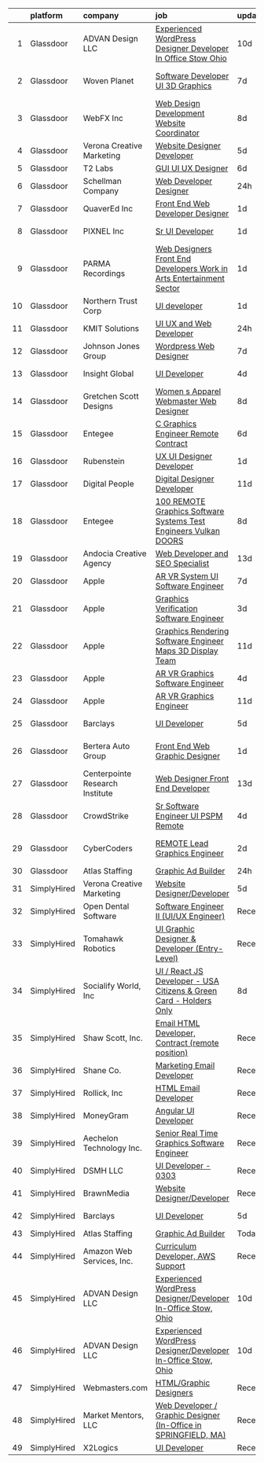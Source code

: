 

|    | platform    | company                         | job                                                                                                                                                                                                                                                                                                                                                                                                                                                                                                                                                                                                                                                                                                                                                                                                                                                                                                                                                                                                                                                                                                                                                                                                                                                                                                                                                                                                               | update_time   | location             |
|---:|:------------|:--------------------------------|:------------------------------------------------------------------------------------------------------------------------------------------------------------------------------------------------------------------------------------------------------------------------------------------------------------------------------------------------------------------------------------------------------------------------------------------------------------------------------------------------------------------------------------------------------------------------------------------------------------------------------------------------------------------------------------------------------------------------------------------------------------------------------------------------------------------------------------------------------------------------------------------------------------------------------------------------------------------------------------------------------------------------------------------------------------------------------------------------------------------------------------------------------------------------------------------------------------------------------------------------------------------------------------------------------------------------------------------------------------------------------------------------------------------|:--------------|:---------------------|
|  1 | Glassdoor   | ADVAN Design LLC                | [Experienced WordPress Designer Developer In Office Stow  Ohio](https://www.glassdoor.com/partner/jobListing.htm?pos=104&ao=1110586&s=58&guid=000001816622684db062df2747d1220a&src=GD_JOB_AD&t=SR&vt=w&ea=1&cs=1_9372021b&cb=1655275940239&jobListingId=1007917643696&cpc=A615028083C8ED4B&jrtk=3-0-1g5j24q3li3bq801-1g5j24q42ii1d800-5ff23c5acf5c8d17--6NYlbfkN0D55hMz5WA8YX_dLayiPM-06ubVX86EvwRRl9IlyL2IOxUk6jvVi89EQpwJ_IRxxURGsp9L37NUwP3BB_cr5DGNmbSMs30THpfvwIpJVeBv_FyqtVXeZwvKyxs3MdHXAHPWOEjf3eO_aNgc7nNZ0Tckfv22IIh7me0jK0kDgsfbccu7SAmZy5O5qsyds6vwCr6VgDnKkSzekti9_H2I7HnDqpBur4K0Z-PIqNvz-CisWcgJzIE5vG4Z3KKliWY6E3DTDCfMf4iOTLfgQjqLp3afkYyG1nXV_5ySFKuzDydndMDLm1W6X4ox8X5ziMGPYuuBKSObLczf1FaxDN37FSXD1u8MLAvSpM9MTOIYgDo_IA638_PxBZKZAg-vLwE_K9-TdiOuQD1zkZv2sr6N6RORajWpDwMc4Aofo2pAWzsiuHaSa3VkVFzME4967q954nWBaqS5KckXkrN2oToqZHRqFd2hvLLb9aNzClvaKdqXpCL9Zwar1pokpJhwujmy6hU3gBzUIhbrTcU_XH6IuLzzHiTLHI_a0K0fU5TveR7btFS8MeuznEE5)                                                                                                                                                                                                                                                                                                                                                                                                                                                          | 10d           | Stow, OH             |
|  2 | Glassdoor   | Woven Planet                    | [Software Developer  UI 3D Graphics ](https://www.glassdoor.com/partner/jobListing.htm?pos=102&ao=1110586&s=58&guid=000001816622684db062df2747d1220a&src=GD_JOB_AD&t=SR&vt=w&ea=1&cs=1_74152ded&cb=1655275940239&jobListingId=1007924957263&cpc=3B453408E5782294&jrtk=3-0-1g5j24q3li3bq801-1g5j24q42ii1d800-28b9a5d88495881a--6NYlbfkN0DSgjPPcnEdvoK3uuxfISLALE6pB1FR7YSHOr_tSg5_QCn410VK5Ds4sai37YL-FnFQsRRoouHb3ov-82YCWqClZ54BIa3EZumk2cXgxyV1LbFm_9j9_PQ7pMJF3yRQRye0MKRZoAT4n4QesstjMqLrEOVJpPfsYZz509yyu94iP0AU9Py5fHyP4c7yWAl1lbhqG1WqWjSb226Gp5HSwIIg-GhhlzdEskNWnNm-4qjIQl0AIPN7qD6xn-xORGQJLvMGRDVYnazwiLq8aeOaCAf1qdPnenIh_qMLlH8qxbgjuOXx4uFd627CS95M9_HZA3AJ1YAeYnQknhgnl2Se0ykD9XKRlXJ7S9OcqT7lW41o35N_C0nzaYQMkxKLiarp8E9BaRIXcvjP4cOo1iYR6wTJ_yt7RTnhCA-n40wU5FqfC8bK8MOHdd4hWEGgSOcMub6MrmUKHaejEcs9P5DPV2yym70-nXmyqogM5BTg-opBPsKfON8zRw7qV_R6mx69kOqIl-Fs75hn3iHCkEpS5V_7_S6a14SuAkVRkBFwQzVNix47JcA_HC0seM_lrxGudsYaQ30dhy0ZIw%3D%3D)                                                                                                                                                                                                                                                                                                                                                                                                                                                        | 7d            | San Francisco, CA    |
|  3 | Glassdoor   | WebFX  Inc                      | [Web Design   Development Website Coordinator](https://www.glassdoor.com/partner/jobListing.htm?pos=103&ao=1110586&s=58&guid=000001816622684db062df2747d1220a&src=GD_JOB_AD&t=SR&vt=w&cs=1_e2f365f1&cb=1655275940238&jobListingId=1007920957231&cpc=C0A1394BEB3A993C&jrtk=3-0-1g5j24q3li3bq801-1g5j24q42ii1d800-f463d66769996559--6NYlbfkN0AA3uNcJ0aeXBAdVd1dUlJvZjHaUXbbC2QUFGJChoFW7xEU327m6es5SMDBLQ2TxuGDjWXhihKMzw2y6I6OYJUyY_7T4qpwyu_xqj7AmKm5Ig7tJYUUxVeWi8D08CpuVLYffC9MlUCMZe6iHQrfpYu5yTN-TfC6PQWo9DbQknP0IuiXsy73zAY6wy4ojSM35m3YYzr3igjAdY3oOTMNthfzFR3jJVa4Y6OySn7R32XehU5NN06v9Etz033QTcY8bg32ecnNmoNoJef36kEceC1-U5IiVmBW9Shnwkpus6mcJhq1KJ-c7da_tSOEJA_8YjVN40gScHNsl4iwZUt-YiVzeK7g1--jl8DiY1kf5Nigfjw5fLzkkkkQyFLGxOBSV4lpfXP819tduQ14KrC4xcM2pxyUgjRuX_WyU_SC9y9aUdemi__0mrA9qcpdr3Xc7QSIiOJ3Ug-Qk8rSpSoRHDkexYgZWmKc8InZe9AMLz5zelZjgIk8NOYnJpH9_k4t5knWWpeB87JTubAQIgB3HL2SEKRDZXXaNJSutwmb6Wwx6qg1cobC0S4fVWgwGpK3kAhwnPARYkkB7dPylohOLT30aCfO4jjpTomRN4Ri54_TFQ%3D%3D)                                                                                                                                                                                                                                                                                                                                                                                                                    | 8d            | Harrisburg, PA       |
|  4 | Glassdoor   | Verona Creative Marketing       | [Website Designer Developer](https://www.glassdoor.com/partner/jobListing.htm?pos=126&ao=1136043&s=58&guid=000001816622684db062df2747d1220a&src=GD_JOB_AD&t=SR&vt=w&ea=1&cs=1_fdf723a8&cb=1655275940241&jobListingId=1007929630622&jrtk=3-0-1g5j24q3li3bq801-1g5j24q42ii1d800-7627670389c97643-)                                                                                                                                                                                                                                                                                                                                                                                                                                                                                                                                                                                                                                                                                                                                                                                                                                                                                                                                                                                                                                                                                                                  | 5d            | Remote               |
|  5 | Glassdoor   | T2 Labs                         | [GUI UI UX Designer](https://www.glassdoor.com/partner/jobListing.htm?pos=111&ao=1110586&s=58&guid=000001816622684db062df2747d1220a&src=GD_JOB_AD&t=SR&vt=w&ea=1&cs=1_c7af200a&cb=1655275940240&jobListingId=1007927015310&cpc=39A4E8CE329AB187&jrtk=3-0-1g5j24q3li3bq801-1g5j24q42ii1d800-88fdad46afa941a8--6NYlbfkN0D2W1O6DpjgqM5t-Ytd4rWfN7zm7KgZNT6v4xi380-TNoafG_tUEkKvJdXorb6VoYSE6sjVX1kUCkmsNuH6WCf5kO5Gs5uD9UVjt-nV7YkXjbodDSuQRyGQsosBRGhih3WcdfQltN15nJROO-E6KuzdoSIxQvmOdLaL6hSdVz9Aa1WRUbnTPubpWb-OPiRXltwr7U6VQJ9zdxRU76GmwV863ZrKNI61b40IRitMribbVTATK9Vc8JkWKxuFt7LLu5R0qxYw6MKhh57J2kqzpAShJHHWn5MkceArwmi2IFApwlxzRqdJCahQ3b_KYonGqboqcXZ5a3wVjuSntUgZEj7qFG8x2kq7hcvg_yTb4qoi0DvH3Cnoq9eiEMTqZ9R8XXwxK8NnXFOfW4aHbQ6eZ5SXG0qOHuMG2IprvbLCBrRkky5prOZp38xRZCWvyWgdx7UmQj6FLmWPjCVvqLfG3KWr)                                                                                                                                                                                                                                                                                                                                                                                                                                                                                                                                                                                                     | 6d            | Remote               |
|  6 | Glassdoor   | Schellman   Company             | [Web Developer Designer](https://www.glassdoor.com/partner/jobListing.htm?pos=130&ao=1136043&s=58&guid=000001816622684db062df2747d1220a&src=GD_JOB_AD&t=SR&vt=w&cs=1_15218c02&cb=1655275940241&jobListingId=1007939577287&jrtk=3-0-1g5j24q3li3bq801-1g5j24q42ii1d800-bacb3036aa26a42c-)                                                                                                                                                                                                                                                                                                                                                                                                                                                                                                                                                                                                                                                                                                                                                                                                                                                                                                                                                                                                                                                                                                                           | 24h           | Tampa, FL            |
|  7 | Glassdoor   | QuaverEd  Inc                   | [Front End Web Developer Designer](https://www.glassdoor.com/partner/jobListing.htm?pos=101&ao=1110586&s=58&guid=000001816622684db062df2747d1220a&src=GD_JOB_AD&t=SR&vt=w&ea=1&cs=1_d5fecaf9&cb=1655275940238&jobListingId=1007936252108&cpc=85D4E989D68E6247&jrtk=3-0-1g5j24q3li3bq801-1g5j24q42ii1d800-bb1f9902c558ed78--6NYlbfkN0AtlW_omU2Xx3W-19HQ_drmTKCWebiHnmA5lS5PDL5G8ZkX8NO2bnXzrIEjws-3SAO1KWXH3BpdhpX083viPqEx0phXZ4hwIqErzoT-ah9_vcXqsaSSNPWomIuJGZW-MwLjEUGu3s5lP27ide6b_6Pl7soJKxhakzR3r5RJjUFGIHxGx7QyI-0sUNWoNTRhOoyUESGpnmMgRyvJXeWBK1TyC5RX65bRcRWLu4SCCjjA8_ygf98tVAhfV9dzWmkTrY496J4hM5MxmHAC7uv__ebx_gOA_IkNaXIPANRpQePoGT3gXNw4xLDBciQm8HZcH2KD4kGH4QPQK5GFKLLRMHtkYcGIXbION_S0wxCMEx_0nGVtQydwRHH88cCTjtnhYuOnyXmnRZIoqcTb60f2hwUR36EhSxaMIKRBy4VHJDpHv47fVpH2ROumqYddIFdR-YEJ_4wqmQbfs-log3YBP7MU_bY6wXQzP1WGCt4h92FzDW4amxTT_r9x4LguDiWdrNm6EjsUA5ukHw%3D%3D)                                                                                                                                                                                                                                                                                                                                                                                                                                                                                                                           | 1d            | Nashville, TN        |
|  8 | Glassdoor   | PIXNEL Inc                      | [Sr  UI Developer](https://www.glassdoor.com/partner/jobListing.htm?pos=127&ao=1136043&s=58&guid=000001816622684db062df2747d1220a&src=GD_JOB_AD&t=SR&vt=w&ea=1&cs=1_411594f4&cb=1655275940241&jobListingId=1007937030505&jrtk=3-0-1g5j24q3li3bq801-1g5j24q42ii1d800-6ce5e06f77706916-)                                                                                                                                                                                                                                                                                                                                                                                                                                                                                                                                                                                                                                                                                                                                                                                                                                                                                                                                                                                                                                                                                                                            | 1d            | Whippany, NJ         |
|  9 | Glassdoor   | PARMA Recordings                | [Web Designers Front End Developers   Work in Arts   Entertainment Sector](https://www.glassdoor.com/partner/jobListing.htm?pos=108&ao=1110586&s=58&guid=000001816622684db062df2747d1220a&src=GD_JOB_AD&t=SR&vt=w&ea=1&cs=1_34888058&cb=1655275940239&jobListingId=1007936127371&cpc=B076152010A3B66C&jrtk=3-0-1g5j24q3li3bq801-1g5j24q42ii1d800-e9a97b03e154af19--6NYlbfkN0BMd6i3W3qmAtDke4ZitYLMBEMpVvOQU_aO9JUqgRRkg0YiWr3O3EY-kQ_OnwYZe1kEGbPykYfxN0SPjhNNf6ok3NSl-efremPdl_yE9Oxlai6wWmpYxgSooe-BCUgqWHH54-yszYlnQl4scJjmMMVq60-GBGS04NWaZxcJlVN02CRrUisv2CDACHWLvk34R4f2ZJDmFQ8IDc4HaDpB0Ab3rr1wlgCLmNdfzTbb9nJlVxEVa6fmcX7SQAYcToKXFHI6lXHrrOq4ltXvTT1p_0IVlvx45JqfdIOYaiV7HdaycA3Uax4CL_AnCiehmsnYZmodCk1hDqeyxh0X0-5O9tbUsMHhO6yNHXd97sgurOkbsx163vuunj_BBIpYkDntfHBRJTIeGW88kMtKyxmY846-cLfS-rkN8AsRCTPummnvQ9URjLHkYMmX7iC4JCrsEG2iJlK4FGbmFyixVZTgwhDjCLvnIWztJehVyDVGGJizKPuXSdY1jwoeNT7X4vuOijsBXSsAuILrGenqExJYCrThiZMcgaPcBU63ZGDudCk9kvQhgSfGXWuj)                                                                                                                                                                                                                                                                                                                                                                                                                                               | 1d            | Remote               |
| 10 | Glassdoor   | Northern Trust Corp             | [UI developer](https://www.glassdoor.com/partner/jobListing.htm?pos=122&ao=1136043&s=58&guid=000001816622684db062df2747d1220a&src=GD_JOB_AD&t=SR&vt=w&cs=1_ab7f26ea&cb=1655275940241&jobListingId=1007937362208&jrtk=3-0-1g5j24q3li3bq801-1g5j24q42ii1d800-848440a30d6f11da-)                                                                                                                                                                                                                                                                                                                                                                                                                                                                                                                                                                                                                                                                                                                                                                                                                                                                                                                                                                                                                                                                                                                                     | 1d            | Chicago, IL          |
| 11 | Glassdoor   | KMIT Solutions                  | [UI UX and Web Developer](https://www.glassdoor.com/partner/jobListing.htm?pos=124&ao=1136043&s=58&guid=000001816622684db062df2747d1220a&src=GD_JOB_AD&t=SR&vt=w&cs=1_b05fe2d9&cb=1655275940241&jobListingId=1007938302084&jrtk=3-0-1g5j24q3li3bq801-1g5j24q42ii1d800-15b5cea25bdf1243-)                                                                                                                                                                                                                                                                                                                                                                                                                                                                                                                                                                                                                                                                                                                                                                                                                                                                                                                                                                                                                                                                                                                          | 24h           | Twinsburg, OH        |
| 12 | Glassdoor   | Johnson Jones Group             | [Wordpress Web Designer](https://www.glassdoor.com/partner/jobListing.htm?pos=106&ao=1110586&s=58&guid=000001816622684db062df2747d1220a&src=GD_JOB_AD&t=SR&vt=w&ea=1&cs=1_6b41a0da&cb=1655275940239&jobListingId=1007923885655&cpc=0A88B0016E52E137&jrtk=3-0-1g5j24q3li3bq801-1g5j24q42ii1d800-74ba3f37502d1dbb--6NYlbfkN0Dx3r3E47sSe5bB3PIy1uzBZvlB7xy2NhfhZMlxQTsxrNljbzALwoFldUCyCuDSvqXCGSeZ7IEcFWof6XjyK2eSpFpspLCttfr3Xzf8ykKfXQHoqXX1uL6HpxvGsWJF3cS5YASzPfCFptHPQ6Ki_TCbrU8fuidbchJp45VDgGwt1Lj50G2obyXvFUOYENJh1Bl2jQcMUl7M0Op9aAZj2JGAsGSmH4eMLdGxyHIqCLGEVf5aSBekmcx2-t4GJOXKY31KkDdJqKpvu8rCzFT1ioTdaG_y4XWZ0ltt4LGBOI5wJ8DRYxUboTRspRthzi1e15PcNZ8a_PnNKsmDrm9Q1H9458xD8e390ZM_txzG3vAuSDkAANbAEFQ8Ia7VCwTaOggleNpqMGmEoOc0-oJ8pGE4fbNRgHdwk-qRwA2hde0XlLc_u-PHSCM89t7c1u7VYWsgyp-yBR5bXSXC5VXkB2AHdIDwAO7vu8Vso_oiMGqQCxWuESwiYCDRorjGMihOJz0dAy2cB4j1XQ%3D%3D)                                                                                                                                                                                                                                                                                                                                                                                                                                                                                                                                     | 7d            | Remote               |
| 13 | Glassdoor   | Insight Global                  | [UI Developer](https://www.glassdoor.com/partner/jobListing.htm?pos=120&ao=1110586&s=58&guid=000001816622684db062df2747d1220a&src=GD_JOB_AD&t=SR&vt=w&cs=1_22cb5a91&cb=1655275940241&jobListingId=1007931863016&cpc=6FC5BA77C9A4CD78&jrtk=3-0-1g5j24q3li3bq801-1g5j24q42ii1d800-e56e2daf44850083--6NYlbfkN0BKkHZu3wF05EeDimN_p6sYpKCMArvwa95YdH7UpkaBCqc7l59ErwqckvFkfLr2hCFuJH8rk6y-tX5jN8PugPzG6C0K5gXCqWcj_aF41Ug8LIxXPjWhi5ItgAxcpRcqnxqfEgGJV0hRDvfzUSQOqkQSRAOL18wr5iTG9Fu40IhJCUbCZ0PZozlOjd0m19KwihvIyDtOWLU8PfnZEUDS7FKj1nkXfo-mIgX4DMVVQF0xa-eua8FggX3k-d6odJBeEiwm-wJ27Pz_dP85DQc0MJJkMgrPaWIX86cTfFysgiw3NdQormNn2Lak6GK6d438YMaZwHIGC3KynTAM7q8TjmvEIcCOQlHoH3UDkUUAWnn6k7O8_c8nEDvSLkq5qm_hCFZkye9dnq4tFuvpr1KqMbG7gvCa1pCYTAOHKhnnn-vnKTFmd16qiEes5CTd_84MSeUDeJMTYJpwk_yeFiENtfo0TrCRUF6o6CCXnZD-xCT5349SI05WuKBM)                                                                                                                                                                                                                                                                                                                                                                                                                                                                                                                                                                                | 4d            | Cincinnati, OH       |
| 14 | Glassdoor   | Gretchen Scott Designs          | [Women s Apparel Webmaster Web Designer](https://www.glassdoor.com/partner/jobListing.htm?pos=109&ao=1110586&s=58&guid=000001816622684db062df2747d1220a&src=GD_JOB_AD&t=SR&vt=w&ea=1&cs=1_3a30f6f2&cb=1655275940239&jobListingId=1007920741606&cpc=A8EA696C92E7776B&jrtk=3-0-1g5j24q3li3bq801-1g5j24q42ii1d800-17bb10e8f7b67c3f--6NYlbfkN0CaRNlJm9mMIreROWcA-YTgvxbgXUjbvXmw4cOtNj5GKuWGdK0NgPiTYnzHfQDvgUIoX8QDPD8ni_1EIwYq1SgQcDnHMlkdCstaCYW4qEex6qWFBDC44KzzJcu8TkNPU6Oamk0CE2Btx3hyF6GC_2pKSLq8WI2xsjfwvaWb6ok5tzvfDR6wL3C0dwo7djUhTtJDjzxpmoEw-y0_iMfNu1ya0jwzg05rXSb88nP86Y2VvN6VedEX89O4qMhd98BjmwWrZUI6_CMu3qKwGHUgV67_TP2KXeVIWrq1sDh-wObA_PhzLfIXa5hShVSxdUtDD_C3T5ZALOeDIk5tl4WyLvRtf_QN7TCU3jo5fQlCH1BqKPfulWb4qkbvguqym2IoOPisf4OdfwE7FHYNxFhWrX6pzOvLAWmgwwFE2Y2rmTrt0fVtN3TKtujCaafXF8c3Pu-7Znjh1BG5qydxP7lHkHJ0a87pJwGTYpH2g0rtzPyyNFrMrtBoFOsFmGRid2UxlWxJyIn1ci4PgWMNl6SXPnlA)                                                                                                                                                                                                                                                                                                                                                                                                                                                                                                                 | 8d            | United States        |
| 15 | Glassdoor   | Entegee                         | [C   Graphics Engineer  Remote  Contract](https://www.glassdoor.com/partner/jobListing.htm?pos=115&ao=1110586&s=58&guid=000001816622684db062df2747d1220a&src=GD_JOB_AD&t=SR&vt=w&ea=1&cs=1_8bb0b8a9&cb=1655275940240&jobListingId=1007926055384&cpc=AC285F3A3ECA6BB0&jrtk=3-0-1g5j24q3li3bq801-1g5j24q42ii1d800-dc029398f2800770--6NYlbfkN0D6OzZjpD_hbicRkMZwNNvvxSeL23iIfvaC4EytleQ8zDIpz0YQ5KbISa7_Zvw6kCxAlPfEXU4bFcrWlMo5doVklIYSCDKrOhbrchyZKajdNACqyIUAdr2qaGLTGKaKgOZVmjMrNJ3AXdzSXS2uUMseTXu75UBlKbLdvTiLUfEy-TVqU07cGE9GbQfn9ur1uBDy3AUIE19vvMZEoHl2Bzm1VAwyZsz8aDbE9FfZ1Ml2BMRoOgjI206wA_W-YVJTetRqy7k8TToteLeLUa3pNiq4ZqYl8f_FED4DHfVgUZQuB8FeYnvbzz2OdiNB8s--llQumc-Qug5JtjTp1A3XUsNyBKAeEfDejSBgak551yAD5fnk0Jbv4Ctvj-HgE9EN8Ro_RHuH0tmCLy_facI7HO9QZav6CwLOKXxXyZr9KttQC7vxskH0PrSZu72oWjk7X0v7duu3b5Y6QaM3WvhWkV_y_mgxHW5wa8foUraMzskJc7fjlYHLDJJoZTGNFKsFh8OWTMXmheePvldKcuBHzjGL)                                                                                                                                                                                                                                                                                                                                                                                                                                                                                                                | 6d            | Remote               |
| 16 | Glassdoor   | Rubenstein                      | [UX UI Designer Developer](https://www.glassdoor.com/partner/jobListing.htm?pos=125&ao=1136043&s=58&guid=000001816622684db062df2747d1220a&src=GD_JOB_AD&t=SR&vt=w&cs=1_55e7f787&cb=1655275940241&jobListingId=1007937263858&jrtk=3-0-1g5j24q3li3bq801-1g5j24q42ii1d800-255aefea11c5dd02-)                                                                                                                                                                                                                                                                                                                                                                                                                                                                                                                                                                                                                                                                                                                                                                                                                                                                                                                                                                                                                                                                                                                         | 1d            | New York, NY         |
| 17 | Glassdoor   | Digital People                  | [Digital Designer Developer](https://www.glassdoor.com/partner/jobListing.htm?pos=117&ao=1110586&s=58&guid=000001816622684db062df2747d1220a&src=GD_JOB_AD&t=SR&vt=w&cs=1_91c78e36&cb=1655275940240&jobListingId=1007916676937&cpc=7AD1D84939BBEEF3&jrtk=3-0-1g5j24q3li3bq801-1g5j24q42ii1d800-24fa1f679e6e06a4--6NYlbfkN0CQRQ3eiV4YWjrRS1ho7HVQ9JO8v6Fb3eU0yDOJbdOiEoxcbMbAZ5AqepW77PW23hRvreRi-24tjkk9i_S85zLRsoAIcSz1rIlyWyUp8oGhvsVgSShyh32oAnoyGZI89w_dP5fGgal5Xqzo-1Has1zaDI6KOU42iwTE_c6nH6ZKW7A7QOoIZFzqgKsRfn71RozwJGeWdfdoeo_jp84niTUN1e17MhBNti3-xETigDMx4_IjfCiAlAIdXii1flS7QW5NS9fO8DvBNSdBcsusAR_0I04VpJsr3R7tyZz2yz3QeplDqVDWYAXGHLtjbnGszC-CycLb2IASU5-ahKOklmmpAusxqFoMNum0Mh9J3jZmZo-M0h_y1IfMC9WthfpKku2LwNFVOUPPdd8yhyjJIj65yw2DzlpUMeOJeV1-SnGr4RhZ5y6fEvLIF6szT3zkSzm-4x0WJ5hBoOdLU6IJse2ei_EIUc8VK4i0Myy46OeNIXQ7NqKq0edzxf0fx6-i2U8%3D)                                                                                                                                                                                                                                                                                                                                                                                                                                                                                                                                                    | 11d           | Niles, IL            |
| 18 | Glassdoor   | Entegee                         | [100  REMOTE Graphics Software   Systems Test Engineers  Vulkan   DOORS ](https://www.glassdoor.com/partner/jobListing.htm?pos=119&ao=1110586&s=58&guid=000001816622684db062df2747d1220a&src=GD_JOB_AD&t=SR&vt=w&ea=1&cs=1_74b1a555&cb=1655275940241&jobListingId=1007921895642&cpc=8795CF9063CD573D&jrtk=3-0-1g5j24q3li3bq801-1g5j24q42ii1d800-5e71c14274c77576--6NYlbfkN0D6OzZjpD_hbicRkMZwNNvvxSeL23iIfvaC4EytleQ8zDIpz0YQ5KbISa7_Zvw6kCzKnH0ZkkO6s6RROhpf0qKW9ket6YUt0CAAg7aAqPy9y9erFQo0NKQu6DrTWjMlADKPwE4HT4baVhvQcf3cbSlN3RpQnXxaTDs5GMgpEgVML_7PGSphNLlRxJeHXVgIp5Ndfg4a7xXUxoy2hPE6aAuuHXVkh0vxtJ1qp8cfIhJcDOUITKObChm-tl60V1dnSV_TNrcRRGk706OmySB5XWIxDiOQtRf0WxGK5vWIwXmA6P-pvJ178HYxoC6YoGF0M28Igasz-IZjVI-ll27uQjERVetI4J0crpzW7J9guThrEJO6poG9uwugrS1C6jUy3UUGerXeWyp5TKCJK8Fk5oX5W07ll2-WVcQaLZzzfnZe1f4cZi0Apk1i86oGsf44vvgHp_OvpiMhP44RXWzx7NaFYGdvslKgZd25s8ccqwcngXAZIaVkEw3qUyu6LvBsr2YloiufM-l8_8j0S1I5R2h-C2MZkJuBJvWpF-wJ4sFnuefxJ6KJjIT0vrWVbJMTim8%3D)                                                                                                                                                                                                                                                                                                                                                                                                                                  | 8d            | Remote               |
| 19 | Glassdoor   | Andocia Creative Agency         | [Web Developer and SEO Specialist](https://www.glassdoor.com/partner/jobListing.htm?pos=129&ao=1136043&s=58&guid=000001816622684db062df2747d1220a&src=GD_JOB_AD&t=SR&vt=w&ea=1&cs=1_3dd77a61&cb=1655275940241&jobListingId=1007910325652&jrtk=3-0-1g5j24q3li3bq801-1g5j24q42ii1d800-3e71974dd9827fa4-)                                                                                                                                                                                                                                                                                                                                                                                                                                                                                                                                                                                                                                                                                                                                                                                                                                                                                                                                                                                                                                                                                                            | 13d           | Remote               |
| 20 | Glassdoor   | Apple                           | [AR VR System UI Software Engineer](https://www.glassdoor.com/partner/jobListing.htm?pos=112&ao=1110586&s=58&guid=000001816622684db062df2747d1220a&src=GD_JOB_AD&t=SR&vt=w&cs=1_453b83b7&cb=1655275940240&jobListingId=1007922711916&cpc=F41FEAB56D215062&jrtk=3-0-1g5j24q3li3bq801-1g5j24q42ii1d800-7c09a21826cfe9ce--6NYlbfkN0BvKrLyj5gPmtZO9T8euul8TCxuuKNOtzRJOomxnwSEodTz2Bc-sPZlbtkML8D-m4rZ8cGwYLtARbhkHZKq2iQ45mZIV2Vz_nJsgRIbAUxqTz2q317rv-zh1TUc8irvs1mafmm6IQkt9Q_0yhucqwjzcG5d5kI9RkZYLGayo03KS2OA6ya1d95P7Kj_GsflSW2NhsNESO35Vl7Y_EGYmuZxkMuCS4PwzPCrLBj7BFbkro9ZfNZmUQXK-2ID3JuG7H39dqTOnkpuSGzGRfqkcx3MwblJ7rK2gxNrUetD37P7lHoLmWKeQeZ-xlBiEoN3BhGFClLkIhAIGabbPDZDDfXiq76GX4kBZpNqhWVVvEbmPFODUByOTvQE-rS_UCbNsQlK99A0SYe6CQUv3V4T0s_9OOFHLTgin5eS6s4kmaNPRZY70TGQ2smBoO4uMW0AD6KpMDmUaQv7UdprTXR_atJgWEcXtIEhOsO79FIJ4dtuhFoGY4pKwSCCR_MymrJgvD5GiVxhxrBLiP9HXBpj-gdBwVuH9_6Dv_LPWwQOeQon3NSheIP-dM7zynEgGSlSZi3uEzO-7rP4UPauJYX89081ovlnq92IW4gke3-FQqA-Hgr6BqYmxrLTbNCBfuIJN1twyX9zmVt5Zp-dLYqtyy3pBuc6vjGM32OYGKVuXzTjDonRdKiwuYhvF7seq4dWqcm9LmJXEDxbOXt-Qufm0JSkjsFuIBdlXJ1jZ905tjRy_W99-nStogF92cbFuGO2YnPOICPKzHxdJ89vUdNxp09EkqpC9uBvm2gaZGY8lEYxgnR1gV5FggyBGUoECfVOJt4cr2bKOUd2fKkJPVY2Up4u2RmF6trasAy19LiKQf9yg6g7yeJ1jmnLZegs4JLBOP_f0VvKLXz4OucHajAB80017GzsDrBOo4KnQdCNLQN1w3w3iyJQI0teDY2n_sfUXAjL0z0UByt9ObQAg9T0O1yc)                                                           | 7d            | Boulder, CO          |
| 21 | Glassdoor   | Apple                           | [Graphics Verification Software Engineer](https://www.glassdoor.com/partner/jobListing.htm?pos=118&ao=1110586&s=58&guid=000001816622684db062df2747d1220a&src=GD_JOB_AD&t=SR&vt=w&cs=1_29972041&cb=1655275940241&jobListingId=1007932865916&cpc=A65DF3A704A48F9B&jrtk=3-0-1g5j24q3li3bq801-1g5j24q42ii1d800-87238dbd6b179e25--6NYlbfkN0BvKrLyj5gPmtZO9T8euul8TCxuuKNOtzRJOomxnwSEodTz2Bc-sPZlSXfvz6ygy0tf5kjeS09ObWt2O3iKbyxEY19ud4rVejrhfq-wk0NuBQgyOiKRkFvhIizUndk6iUp-M9karzWEiIEQcueVvyyG8RWvWIiCtZ8mEcmQYpL5H0keuWgoN_pWbUGTbEc9hqf5pW9cO6YFdG-aKLLQFJeDB-FvnCMMgoipm3dICCZiAUZ_fg55Vf-rYcDXavhmgIz7tWDOxg_SFch9Yv6V0X2w--8ay6DqwZ5ybvp4TuyPIoitB4UL5rurE81NtbqsLpOaF1rXCk0dRij8ZmodWS1TQBsYnVV7OpAAvQ1o4KfTLgDUO5T6e4lXGN5oGcatVR-uNvb9O8_e-hdAf38DYRn9Jo2jvdmNbuvKIVC58PBi93m2kpigY9PfhlRoxJXsKDGEqhnc0_HkWR6-_8FAD_2WTEUhWCvKSc6Z4OBzpNQCCp1LdrzCZUoHVtNh615in7_PDaHspprIYFxaWX_lETNxzs91uo5ywIxDfiqv6KnKcQtxzhjD3aZZWWcCFAJKJhF7lnojQ_DtLtT1uK8S3zL11BFsUWlVcP1AVFy_AobSR6os64kBv3rBYZfdwTT_eP1nAGdmU0kEATzIO992J0VfzD9_TuVUjdt-i5BA5BQxclpQ56LCyFgH5197KIpOVovKhsKX9Is3tSVYWTC-lhCihxkT0VS9LW0UvPr-CElRPUchTRzlPQn05DlUyYdxsZX1123cYrzKae8r3KXZnfJktymNjMvNCkfFaDp1lfS9-nb-CeiREg0FW3bPWSCBBjIHWSRnGys8F4W8OxmQMKkaC-D1DCvsGyXGATpR6GbKjZkg4S3K_UTwCxtZkpEBAU494B4SZDopaxaypiAQBKovOv1OurKkenvIf5Cez0f6TQBgkrES7dlP5E06VkHnVDHskeVVklblbWp6YYUnq5xLP_dt8G8_6hM%3D)                                       | 3d            | Austin, TX           |
| 22 | Glassdoor   | Apple                           | [Graphics Rendering Software Engineer   Maps 3D Display Team](https://www.glassdoor.com/partner/jobListing.htm?pos=114&ao=1110586&s=58&guid=000001816622684db062df2747d1220a&src=GD_JOB_AD&t=SR&vt=w&cs=1_6a2bd16e&cb=1655275940240&jobListingId=1007917013520&cpc=AC285F3A3ECA6BB0&jrtk=3-0-1g5j24q3li3bq801-1g5j24q42ii1d800-115730a672136782--6NYlbfkN0BvKrLyj5gPmtZO9T8euul8TCxuuKNOtzRJOomxnwSEodTz2Bc-sPZl29JElYHfcoRu0fPF_ZzN6LV7MEA242MqM2m5Mg9WWpXRGuQI3ozFHZhQ3O1--k2_cTrL_vgxAdhN0oVzPkcAPlQKGdbjiVF5sXBcCkXUmiuL4ONRk1OArd8JsUiggUwCwyQpzajPSwQH9SNsADgzq-itEwR8ulcHtPt628MZmSg2CSfnnXqDXCdDsxiPwc1ipCBZf1fxzyJgTl651k0fmDcW3WhR081aQQk02Z8pmRF0I8notR6EzfMJnc3dV_GIStvM6iBqNPjqYe3v5LGQs71vYzFZNu0ZsFv6RqSymNHp0ZKwDNmtxUwQDMBFpGJ61B7XXhP8deRSMqDFj9nfyQWmnFOLarb5riexea8okfAcjMfifkOz5pVtz8FdUQ4OiVLml2869Hrp4HfsacAJbqQk1VeozLwpP1MyHFWFtEeGmbz6xkDI9g_PMucorkQEQDwlbZTarTO-ZD-JkIE1b6a--ia3gZ_bH-7nM61_RqOGaAxdD0ocJ906dqV_Hr57ab94bVMOKgb47ru8G-wzyMZP7GRlaoFX-zlKKTzOoZckCgTXydZ_WDpRn9cfpa-iyQFU1dP8s9SbE5MUeC40_LjNgvphAGKyMJC3720Q7CacIGyjBkZH_sr_pdgTj3nsZB6KesbKtHJzJiK-6ebKEOiLvQkEAu_Pki4OOR8LAKDiatgceiheBFbgn_pDkYkAbcRhUphSkx-5fQgOqpiyu11r3f7yPC_yt7CSAgqbz3jfo4VuAwM-3yRsWSSyogtF1H0EA3Nkua4zpZ9c0aPholmWRAH0fLtlmVPbvlCp_aHMEzY7fpQF3DICZWoFc9-i8irwYM4a-dVZjtH9NqIUXftRadefDeiO2e2I1OWKue8qBCrHeXAU649CY7xEHXlbQyL1Gt7JUGgSvqdMndVba2GwQmsZvqCoV3sDJBzkKGpIb6L-f0uEwAAs1pEh65S8) | 11d           | Culver City, CA      |
| 23 | Glassdoor   | Apple                           | [AR VR Graphics Software Engineer](https://www.glassdoor.com/partner/jobListing.htm?pos=113&ao=1110586&s=58&guid=000001816622684db062df2747d1220a&src=GD_JOB_AD&t=SR&vt=w&cs=1_0ea0238d&cb=1655275940240&jobListingId=1007931320233&cpc=F41FEAB56D215062&jrtk=3-0-1g5j24q3li3bq801-1g5j24q42ii1d800-9866be644e27458c--6NYlbfkN0BvKrLyj5gPmtZO9T8euul8TCxuuKNOtzRJOomxnwSEodTz2Bc-sPZlbtkML8D-m4pO_SscOdzOQNXkQt7KjVZ6SqFwov6gMsJ2rXh4eulbaRlEXYmPvvCRY0thPa8LpoWS0Jsa5P--E8GN9ZhXXUmwDeJSYTirLUmbjza9XsDmt3sW_azeHAwulJF_2go7AolVnb4ckJ6UB-a3x9A8RrtBLuTEdNpgAe-ElFI-8dCVfjcEY5DFNwRqVIo02urF8m29CW3lIbGvS2lVYFAhC1euzCMsT-1_X0pWrz9oN33hlusy8ERS1B2iUa8PAylKRjdu6CkqztCpKpYpfH4EhFHJlPSFi3m1PixMIV4AmpQ2O1lPr4BRpNSDZ1mzrbE_2DLWCTDhD5rImVR-XJ-Wlv3mi_IRmZKHmjMWObHKkTLXMfWfrD0RRIbhooNdhRTFrefw9AJQ5TCvkkPVsHyvgLREVk-b5AduncS_x3o1movC_YP_tHqxUdbsq3XXzZyNuQ60GKZuCQto4TRuh91bwin9ul4gzkeqZ8BP31PtaV6nH3_mFR3jZYlOUZ23EIfeA_NPGLaqP6JCYtq3x_lDrcv1tJmhde2fKG4UbLMq42-76p_FA-WmLqI8qi0_yCp5WYnBPMWD15D4Y363_obM-yzjXBCb5jBECL3dMRsMSO0wnZuRuRpRKkXHVEpYTh9c4G138yMDcCBv5q8Mq-zSfz4Z_4ULcAYb64jwJac9NgrgfW2iIg2jV-RhdnaUJeRSNbOq-PMYOwUuaN0seOB7TPXvlaXiHGrfIlwciKzhoTIdOxKbvGROXi5VTwj0CZmLJIXgfRzwKCOIfkH21VozwswqJ8p6AdEFqKji19a12e33JqzI3wuopWHPv5W3tyanV84ib5vTc8Lf6dLAuZlb8hZvtlk8Wh18x9yx5uV1bOqc9InKuTS1lS1gF1oz44MBv_XYCK_gQt7nPFZ_c0QI-fQ_)                                                            | 4d            | Boulder, CO          |
| 24 | Glassdoor   | Apple                           | [AR VR Graphics Engineer](https://www.glassdoor.com/partner/jobListing.htm?pos=116&ao=1110586&s=58&guid=000001816622684db062df2747d1220a&src=GD_JOB_AD&t=SR&vt=w&cs=1_bda6cad3&cb=1655275940240&jobListingId=1007917016690&cpc=AC285F3A3ECA6BB0&jrtk=3-0-1g5j24q3li3bq801-1g5j24q42ii1d800-32a1a116a885e498--6NYlbfkN0BvKrLyj5gPmtZO9T8euul8TCxuuKNOtzRJOomxnwSEodTz2Bc-sPZlbtkML8D-m4p0JTgu20NFraWV-ZOz7QcfKtloulcR9Qd8F41tcf___jdH9BYpsfa7ZZoLenzetY8faQBusyVEybgEodGW2_J963F3A3oaEXz4kRGRfAI0EZcb9uAd19yoZZMxuGL41frfLIU4e9C13s1GXqGsvWFFhELF7C0Vfahz68sE77_zeSRaRNqoLV7gtso-1Q8TIARxudFFrLfFw5OAPwicNJ8fsPGG7A1mWFdlczPM-UabCqUND2lckMvyQHui_5kLwC464bH1UM0n6ifIRMe2zBdD9lTq1GEN749F7-SgKdo72CNI_G2q9H7n37igM4PXM6Oe56adnRXX4ec7nUMJj-XMGKdLv9Tm4Mob5yQSm5KOrr35ylmO-zzXacrX1goftdDJvROGmcOKv10tZfxxXfn5cUZFJfQftJznyXNv0sG9d8QMwWgsnbYWmEBQQNXLjKY9SYTsk04eHlnnZ4i14ksh7rUZj-mF532A2gaaICR-Fh8z1gpXuAy7NfaHaLSbSUL7sZzEYofj5v3RMAA-AOZlGacbaVUepYBGGjwY9hiHdgfp-9whTIAsoh-iIx4Y2cB8afUq96GKTTgnckQDYL99M8Xo290KGJEl_LKq2OGmsrt-MxW36rutD33u7Kqw3P1pSxtYjONXVLqqJIbuTGJ10Cew2l4VmRtc7NGeCbQbdtUrCl08HgqGfJELix-5UgZYln67cdrTTT1i5va0hUsHXtFiZFE_c87LJ6bW5Q_TSU5PSQXTNXyrnxWBZrDi_aWk4S3t8t7IoewjggHfNAyK_NMAPQGQs7hqumyxetv835yJRj90hJ6NY1ZUAL8ceSFhLYGjXSKCYJCU43nUwx-2-xOJMU82kvzXgEED88xVsBfJGC8gYwZIEt49KpHDcukMqIJQV8x3Tg%3D%3D)                                                                         | 11d           | Boulder, CO          |
| 25 | Glassdoor   | Barclays                        | [UI Developer](https://www.glassdoor.com/partner/jobListing.htm?pos=123&ao=1136043&s=58&guid=000001816622684db062df2747d1220a&src=GD_JOB_AD&t=SR&vt=w&cs=1_9275fed7&cb=1655275940241&jobListingId=1007928373311&jrtk=3-0-1g5j24q3li3bq801-1g5j24q42ii1d800-3426e20ed2286e0f-)                                                                                                                                                                                                                                                                                                                                                                                                                                                                                                                                                                                                                                                                                                                                                                                                                                                                                                                                                                                                                                                                                                                                     | 5d            | Whippany, NJ         |
| 26 | Glassdoor   | Bertera Auto Group              | [Front End Web Graphic Designer](https://www.glassdoor.com/partner/jobListing.htm?pos=105&ao=1110586&s=58&guid=000001816622684db062df2747d1220a&src=GD_JOB_AD&t=SR&vt=w&ea=1&cs=1_c2c70af3&cb=1655275940239&jobListingId=1007936110445&cpc=AE9F6614D4EC1B58&jrtk=3-0-1g5j24q3li3bq801-1g5j24q42ii1d800-759b790ac5ec1ff3--6NYlbfkN0CS7sCOg6C94ZiFFlx18pR1sYkp57tZp3LH0Mr9FiXEgT-31WuvklTP8RVA7OpZmHYOos1LROe7kgXymoUGlnX23R4Z3Tr-yuLqo45cH2oFAnnUPEyA021eQ5T2SYxnQiqq6z5cFTBV-wFPdSLQocv-5wC1v8ilgEfcQPjdVnSPKm0owDZBbVmVhbUgQX5QbVZbMJmE6PKCdl-hDR6s8_JLn7MvGplkk5u9eQOd4f08d8R3EJJC_UtPScvKiv-cW7oJsC3rdebZ0A77jTqTLoWTooexl_njjlyPJwZF-Yshh0RvL5RoCj45iXleh6SZvtpFmYqJ_0fYLcZYCDJx2hsmCXE4tKMZ9BeqU-2U2jjA8RRiGhk_AKM7tEP27bIYQJoLE1jdkkMZ5ybVVvH5THv_gVe7F0z9x-qZJ5mao6OhW-y019SlsC1mYVycTXmSeYsdVeNnvklE13-2EUxt7Skh4ufzPwBaOHc3XIT-XkpZ6TjP0J3FJceOnQRFPC4CHOZ9DTimJStu_sNpro4zSUfc)                                                                                                                                                                                                                                                                                                                                                                                                                                                                                                                         | 1d            | West Springfield, MA |
| 27 | Glassdoor   | Centerpointe Research Institute | [Web Designer   Front End Developer](https://www.glassdoor.com/partner/jobListing.htm?pos=110&ao=1110586&s=58&guid=000001816622684db062df2747d1220a&src=GD_JOB_AD&t=SR&vt=w&ea=1&cs=1_1936b7e0&cb=1655275940240&jobListingId=1007910194036&cpc=F7A2269C793D5877&jrtk=3-0-1g5j24q3li3bq801-1g5j24q42ii1d800-85249d8c0b1eba2b--6NYlbfkN0Cqv1zf8CiqPVm8PMYOa0ESPiL6fR4Vwuohy--AjGmshWjQE2eUqJ2wmAbySNuFR3IuqTVoUt_qYKmAe-SxV6MzQN1xhfmOSRPCvNmLSed0NjxqycnLSRQLQ5-48B3kZKEh6aeC0mfJwc41Uc2P_I2kPLI16Y-2mXa1onDs7iPv4C8ADIbJ-us40vHOpsVKfJMlp3_4e7fR8I9EEsgW7s9K1XFUlYN4ui5pgbaoiZR2kSaWk4pHE9Q3MhT9MypQDFOQ289f22RE_RiLpFdckhUOUaVYvw4psQU0KuCOQDb85vvREu_QHkP5G9rve4e7CVKEoZtZlsXDu9ah981XxqxPyXLD_nraUvLSN716jTcX3DABUATtS7kGCBuPq3DRywTBWi0c-iuxrg5Pp5diWVZyhD1bbX_8crChjIeLfVUX_Pf0Qjhg2rYd5v1EcbLXUohEvg58_ok_Bi8Bmdv5D3YoCVunTZ55RFjLTyqyIpzLCsjuf87ICmPFVhDRcfcnBTlLbJr094_BdQ%3D%3D)                                                                                                                                                                                                                                                                                                                                                                                                                                                                                                                         | 13d           | Beaverton, OR        |
| 28 | Glassdoor   | CrowdStrike                     | [Sr  Software Engineer UI   PSPM  Remote ](https://www.glassdoor.com/partner/jobListing.htm?pos=128&ao=1136043&s=58&guid=000001816622684db062df2747d1220a&src=GD_JOB_AD&t=SR&vt=w&cs=1_90387f66&cb=1655275940241&jobListingId=1007931259817&jrtk=3-0-1g5j24q3li3bq801-1g5j24q42ii1d800-9556604809c6e134-)                                                                                                                                                                                                                                                                                                                                                                                                                                                                                                                                                                                                                                                                                                                                                                                                                                                                                                                                                                                                                                                                                                         | 4d            | Remote               |
| 29 | Glassdoor   | CyberCoders                     | [REMOTE Lead Graphics Engineer](https://www.glassdoor.com/partner/jobListing.htm?pos=121&ao=1110586&s=58&guid=000001816622684db062df2747d1220a&src=GD_JOB_AD&t=SR&vt=w&ea=1&cs=1_5eccf211&cb=1655275940241&jobListingId=1007933639283&cpc=F41FEAB56D215062&jrtk=3-0-1g5j24q3li3bq801-1g5j24q42ii1d800-525bc342d3030aae--6NYlbfkN0CpFJQzrgRR8WqXWK1qKKEqALWJw739KlKqr2H-MSI4eoBlI4EFrmor2FYZMP3muM1jNBCK8ZzYz79tm2MBTowek9-BRWJtUSUQ6t5wkNrQXIy-fB8btcscQnhTPL4y925Hq04Tkz--AeHxU7RcPH7ngxsqKH6SbHYVAq5de2eR348SS96_cMMAp8dtB1YvM1vJ2LD3KalgFKNdE9WQuBeyhQsPoTgYBIgfLO2io26k_W32BxTgEqpPVeFI1WoQyUC4dSxByRKH2pr19A_qU0KCJudF7SE_TQiMWKagykSKqBp4VMSiMrJgJniuUPnk3LfBU9wZL5w_me2n8ZRPlq7NYpN4SHyD29rfDbWlzaFPnRCj-kxWNO9E_y-bdXcl_J8GmHc6JeZrv9pVeeVZAOhvn0kpmZ4O5BnlR_EYI1mqNLbmNUFj68o5m5K3_jJuDjvAI7sB_y54oKEhW0VkSCodmWbsQG-PD4YQKHoTBPLaoJmU4Y-B3Ir44XS8_eRncRC9stOdcBRBKztbhM8OBwDDxZlzqTOuCeJ1SCLJ79peccAkEljQcgLwnAsh6NGn8EBtP2tOZRTSwEmY-jvGRTtvAEwUtgBvsvWe7FHkRVHVithrwBE8WJfJzgDDE4OMoYAk3UzRPxex55gxyeBJ8dfbbNAdLlBw9IUiKUYinHvS_snAuJ5wH-ojYK8eonytnJGNCIdzyZGAOQ_kghkEbznYLs30KMvNKgsOciLOvb6oT3mgTtiUpHidXAN7PmykA2wd9hJdduOs1rtFwH4eIt8c_uKf1lZ-2suh2E8TU2DsuFJIZMu0lf5oOkjNdKs_g1d_1kTxMeWfYe3HLHXcxp3oL7MYzxePw5hu05hntD7Tfv31hPPNom5ZoE4smAj3kyNuFC82_WiWrYTQ-4soRNMXxtzSNgUbf8v1BSJhXzyRib-jITWwPbvOz7kqNqEpgT66yA-_eEj1_1RUcpMhzuGvzxJkCFoF7Mw%3D)                                            | 2d            | San Francisco, CA    |
| 30 | Glassdoor   | Atlas Staffing                  | [Graphic Ad Builder](https://www.glassdoor.com/partner/jobListing.htm?pos=107&ao=1110586&s=58&guid=000001816622684db062df2747d1220a&src=GD_JOB_AD&t=SR&vt=w&ea=1&cs=1_4e593a3e&cb=1655275940239&jobListingId=1007939254274&cpc=8F946C24CF1A525E&jrtk=3-0-1g5j24q3li3bq801-1g5j24q42ii1d800-2b2228e91fedd4d0--6NYlbfkN0CeLFAsULLhH0_ina76aVyMvKfUXDe-XGjHzwH1tIT6X9vXuPQV95L5oS-GN_E2U7Yd_f61aO3myT_pKF6oqzRj8jWK0d1kGqdHhrAmwDj3LXyiUBo1VDEc43h9UpqS87PjGKMY3e35kC9ICBRqBnab2USx8bY01nwLmc5yAOho7Y8WdEHrdX0f0BUBzXQQnhcG9hcH66PxTLrFRVdqDAE3Hs-JCr00RO0c9N2T5w5_nBzBRHsjS2VAeIEH_1R1QCH-YELNHNSOy8JsZ2OLKoXnFO5YXwKjifx3Y-5WXBloh976pUJVpFuoNFwyBMSc7PW3tOc5HwZjiAZC0UnHfcUwgevFzMxqxif3mCwTuLLNh3W9awCvtcRek8bqAck4WggK14WbkJKco8GpZMcfEbFiC52ARX7RTX7LsO4fDqT5T_fhOUC2HaAf_IO0n_vvrptuTPjTtQLBYPoLBiuTVdM_P0tDsgIOIjrum7XNaEBcl_BqBssVFe3-vLsHw-cOdUPWEnC8fkYmf3ibLCauhg5bhYp_1_OTja0%3D)                                                                                                                                                                                                                                                                                                                                                                                                                                                                                                                       | 24h           | Boise, ID            |
| 31 | SimplyHired | Verona Creative Marketing       | [Website Designer/Developer](https://www.simplyhired.com/job/zGU-D9TAscuXEQAdHCO5JuNoH66zCkBxRTpA0r180maOVTL1unLORQ?q=graphic+developer)                                                                                                                                                                                                                                                                                                                                                                                                                                                                                                                                                                                                                                                                                                                                                                                                                                                                                                                                                                                                                                                                                                                                                                                                                                                                          | 5d            | Remote               |
| 32 | SimplyHired | Open Dental Software            | [Software Engineer II (UI/UX Engineer)](https://www.simplyhired.com/job/5TNT678s2dzGwOSQ3fVvg4_WMaBoG6xYCkFpyvlBC4FeG1fvXy1CAw?q=graphic+developer)                                                                                                                                                                                                                                                                                                                                                                                                                                                                                                                                                                                                                                                                                                                                                                                                                                                                                                                                                                                                                                                                                                                                                                                                                                                               | Recently      | Salem, OR            |
| 33 | SimplyHired | Tomahawk Robotics               | [UI Graphic Designer & Developer (Entry-Level)](https://www.simplyhired.com/job/ufAGz_vZSy8ln6e1UGEL7pYu2EUVPnrlbdUc628RkwaL6NVj0_6BaQ?q=graphic+developer)                                                                                                                                                                                                                                                                                                                                                                                                                                                                                                                                                                                                                                                                                                                                                                                                                                                                                                                                                                                                                                                                                                                                                                                                                                                       | Recently      | Melbourne, FL        |
| 34 | SimplyHired | Socialify World, Inc            | [UI / React JS Developer - USA Citizens & Green Card - Holders Only](https://www.simplyhired.com/job/NS7o_jBemtC2M_Tp3ZnyZrFSTRi1EAk4JqtQxnMuu4HQJvokZ2Wijw?q=graphic+developer)                                                                                                                                                                                                                                                                                                                                                                                                                                                                                                                                                                                                                                                                                                                                                                                                                                                                                                                                                                                                                                                                                                                                                                                                                                  | 8d            | San Francisco, CA    |
| 35 | SimplyHired | Shaw Scott, Inc.                | [Email HTML Developer, Contract (remote position)](https://www.simplyhired.com/job/lp97AwzllwqjS1oXYQVdk_sx_ANbNmrf_26-hefBENEAnwkJ6YFw_Q?q=graphic+developer)                                                                                                                                                                                                                                                                                                                                                                                                                                                                                                                                                                                                                                                                                                                                                                                                                                                                                                                                                                                                                                                                                                                                                                                                                                                    | Recently      | Seattle, WA          |
| 36 | SimplyHired | Shane Co.                       | [Marketing Email Developer](https://www.simplyhired.com/job/RcP4Q7OUThQQkT9kWXMiLlc_Q9zZfe9KKH3XzOuyrbocOGRY5RxBgA?q=graphic+developer)                                                                                                                                                                                                                                                                                                                                                                                                                                                                                                                                                                                                                                                                                                                                                                                                                                                                                                                                                                                                                                                                                                                                                                                                                                                                           | Recently      | Englewood, CO        |
| 37 | SimplyHired | Rollick, Inc                    | [HTML Email Developer](https://www.simplyhired.com/job/XOBvr-FPlcbrKDU6fwn7cySQFiXUBT59WK26gB6UhBDl1ROl_YjQ4g?q=graphic+developer)                                                                                                                                                                                                                                                                                                                                                                                                                                                                                                                                                                                                                                                                                                                                                                                                                                                                                                                                                                                                                                                                                                                                                                                                                                                                                | Recently      | Remote               |
| 38 | SimplyHired | MoneyGram                       | [Angular UI Developer](https://www.simplyhired.com/job/hf-ENxQi1sfe9nVGBJT2NlmkjZMzzHV3gC8mU5EqaiPFv5zfMwLrrg?q=graphic+developer)                                                                                                                                                                                                                                                                                                                                                                                                                                                                                                                                                                                                                                                                                                                                                                                                                                                                                                                                                                                                                                                                                                                                                                                                                                                                                | Recently      | Dallas, TX           |
| 39 | SimplyHired | Aechelon Technology Inc.        | [Senior Real Time Graphics Software Engineer](https://www.simplyhired.com/job/rcdIZu0u86YflWDJtkQswNVvTN3B-3L7qF5--HTYfTqZ6vl6sJ-lpA?q=graphic+developer)                                                                                                                                                                                                                                                                                                                                                                                                                                                                                                                                                                                                                                                                                                                                                                                                                                                                                                                                                                                                                                                                                                                                                                                                                                                         | Recently      | Overland Park, KS    |
| 40 | SimplyHired | DSMH LLC                        | [UI Developer - 0303](https://www.simplyhired.com/job/5uYdSP7SsNGxK09_Ov6zNQhuxUKLX-oIXjlCgij6ADfw35AwOg5rvg?q=graphic+developer)                                                                                                                                                                                                                                                                                                                                                                                                                                                                                                                                                                                                                                                                                                                                                                                                                                                                                                                                                                                                                                                                                                                                                                                                                                                                                 | Recently      | Peoria, IL           |
| 41 | SimplyHired | BrawnMedia                      | [Website Designer/Developer](https://www.simplyhired.com/job/78BxKl1R6BpfuVu8Kpk-1cxMOjiHDgxQMPxrbQ5J7eWU9PbYxXCHNA?q=graphic+developer)                                                                                                                                                                                                                                                                                                                                                                                                                                                                                                                                                                                                                                                                                                                                                                                                                                                                                                                                                                                                                                                                                                                                                                                                                                                                          | Recently      | Albany, NY           |
| 42 | SimplyHired | Barclays                        | [UI Developer](https://www.simplyhired.com/job/5D_cbHD5nlamAadDX_LW6u6bxlwDewvjoWt6zU4ejXOGU83xoxjU4w?q=graphic+developer)                                                                                                                                                                                                                                                                                                                                                                                                                                                                                                                                                                                                                                                                                                                                                                                                                                                                                                                                                                                                                                                                                                                                                                                                                                                                                        | 5d            | Whippany, NJ         |
| 43 | SimplyHired | Atlas Staffing                  | [Graphic Ad Builder](https://www.simplyhired.com/job/qxLVT7HjpzH02EEoEqpCYqSlGfiWoo_f2Y_YYY9v95klTT1pqrEiOA?q=graphic+developer)                                                                                                                                                                                                                                                                                                                                                                                                                                                                                                                                                                                                                                                                                                                                                                                                                                                                                                                                                                                                                                                                                                                                                                                                                                                                                  | Today         | Boise, ID            |
| 44 | SimplyHired | Amazon Web Services, Inc.       | [Curriculum Developer, AWS Support](https://www.simplyhired.com/job/VJ2mxpB_C3RiZ9WEdGHt_L8L7tDgh2uUlbSQc1Inzt2mb5hjGzhRXQ?q=graphic+developer)                                                                                                                                                                                                                                                                                                                                                                                                                                                                                                                                                                                                                                                                                                                                                                                                                                                                                                                                                                                                                                                                                                                                                                                                                                                                   | Recently      | Remote               |
| 45 | SimplyHired | ADVAN Design LLC                | [Experienced WordPress Designer/Developer In-Office Stow, Ohio](https://www.simplyhired.com/job/RAXqJE_18Km9ztxYeKDpml_cp8y7G9qdid1DGlXOnY9ssPkNluLReA?q=graphic+developer)                                                                                                                                                                                                                                                                                                                                                                                                                                                                                                                                                                                                                                                                                                                                                                                                                                                                                                                                                                                                                                                                                                                                                                                                                                       | 10d           | Stow, OH             |
| 46 | SimplyHired | ADVAN Design LLC                | [Experienced WordPress Designer/Developer In-Office Stow, Ohio](https://www.simplyhired.com/job/RAXqJE_18Km9ztxYeKDpml_cp8y7G9qdid1DGlXOnY9ssPkNluLReA?q=graphic+developer)                                                                                                                                                                                                                                                                                                                                                                                                                                                                                                                                                                                                                                                                                                                                                                                                                                                                                                                                                                                                                                                                                                                                                                                                                                       | 10d           | Stow, OH             |
| 47 | SimplyHired | Webmasters.com                  | [HTML/Graphic Designers](https://www.simplyhired.com/job/1S2ki1F2e97xk1bn0P3q05lu3BQ0Tpk7KwB7Zii_z8pQmxmAAOWD5g?q=graphic+developer)                                                                                                                                                                                                                                                                                                                                                                                                                                                                                                                                                                                                                                                                                                                                                                                                                                                                                                                                                                                                                                                                                                                                                                                                                                                                              | Recently      | Tampa, FL            |
| 48 | SimplyHired | Market Mentors, LLC             | [Web Developer / Graphic Designer (In-Office in SPRINGFIELD, MA)](https://www.simplyhired.com/job/kdDKEVojufcVMH10vEpQNtf-fbxzehti8PQJudzg7GIUfRr5_tUjIg?q=graphic+developer)                                                                                                                                                                                                                                                                                                                                                                                                                                                                                                                                                                                                                                                                                                                                                                                                                                                                                                                                                                                                                                                                                                                                                                                                                                     | Recently      | Hartford, CT         |
| 49 | SimplyHired | X2Logics                        | [UI Developer](https://www.simplyhired.com/job/K7e7k8DCr3xU0Za6gglqUSb8upBvvxxXPj9or0Do1zCdHLu7dosWWA?q=graphic+developer)                                                                                                                                                                                                                                                                                                                                                                                                                                                                                                                                                                                                                                                                                                                                                                                                                                                                                                                                                                                                                                                                                                                                                                                                                                                                                        | Recently      | Remote               |